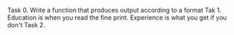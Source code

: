 Task 0. Write a function that produces output according to a format
Tak 1. Education is when you read the fine print. Experience is what you get if you don't
Task 2.
